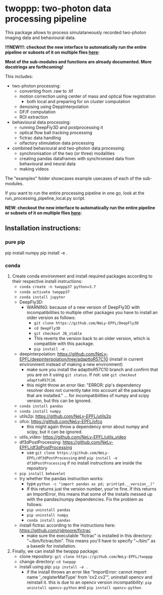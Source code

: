 # twoppp: **two-p**hoton data **p**rocessing **p**ipeline

This package allows to process simulataneously recorded two-photon imaging data and behavioural data.

**!!!NEW!!!: checkout the new interface to automatically run the entire pipeline or subsets of it on multiple flies [here](twoppp/run/README.md):**

**Most of the sub-modules and functions are already documented. More docstrings are forthcoming!**

This includes:
* two-photon processing:
    * converting from .raw to .tif
    * motion correction using center of mass and optical flow registration
        * both local and preparing for on cluster computation
    * denoising using DeppInterpolation
    * DF/F computation
    * ROI extraction
* behavioural data processing:
    * running DeepFly3D and postprocessing it
    * optical flow ball tracking processing
    * fictrac data handling
    * olfactory stimulation data processing
* combined behavioural and two-photon data processing:
    * synchronisation of the two (or three) modalities
    * creating pandas dataframes with synchronised data from behavioural and neural data
    * making videos

The "examples" folder showcases example usecases of each of the sub-modules.

If you want to run the entire processing pipeline in one go, look at the run_processing_pipeline_local.py script.

**NEW: checkout the new interface to automatically run the entire pipeline or subsets of it on multiple flies [here](twoppp/run/README.md):**

## Installation instructions:
### pure pip

   pip install numpy
   pip install -e .

### conda
1. Create conda environment and install required packages according to their respective install instructions:
    - ```conda create -n twoppp37 python=3.7```
    - ```conda activate twoppp37```
    - ```conda install jupyter```
    - DeepFly3D:
        - WARNING: because of a new version of DeepFly3D with incompatibilities to multiple other packages you have to install an older version as follows:
            - ```git clone https://github.com/NeLy-EPFL/DeepFly3D```
            - ```cd DeepFly3D```
            - ```git checkout JB_stable```
            - This reverts the version back to an older version, which is compatible with this package.
            - ```pip install -e .```
    - deepinterpolation: https://github.com/NeLy-EPFL/deepinterpolation/tree/adapttoR57C10 (install in current environment instead of making a new environment)
        - make sure you install the adapttoR57C10 branch and confirm that you are on it using ```git status```. If not: use ```git checkout adapttoR57C10```.
        - this might throw an error like: "ERROR: pip's dependency resolver does not currently take into account all the packages that are installed." ... for incompatibilities of numpy and scipy version, but this can be ignored.
    - ```conda install pandas```
    - ```conda install numpy```
    - utils2p: https://github.com/NeLy-EPFL/utils2p
    - ofco: https://github.com/NeLy-EPFL/ofco
        - this might again throw a dependency error about numpy and scipy, but it can be ignored.
    - utils_video: https://github.com/NeLy-EPFL/utils_video
    - df3dPostProcessing: https://github.com/NeLy-EPFL/df3dPostProcessing
        - use ```git clone https://github.com/NeLy-EPFL/df3dPostProcessing``` and ```pip install -e df3dPostProcessing``` if no install instructions are inside the repository
    - ```pip install behavelet```
    - try whether the pandas instruction works:
        - type ```python -c "import pandas as pd; print(pd.__version__)"```
        - If this returns just the version number, your're fine. If this returns an ImportError, this means that some of the installs messed up with the pandas/numpy dependencies. Fix the problem as follows:
        - ```pip uninstall pandas```
        - ```pip uninstall numpy```
        - ```conda install pandas```
    - install fictrac according to the instructions here: https://github.com/rjdmoore/fictrac
        - make sure the executable "fictrac" is installed in this directory: "\~/bin/fictrac/bin". This means you'll have to specify "\~/bin/" as a basedir for installation.
2. Finally, we can install the twoppp package:
    - clone repository: ```git clone https://github.com/NeLy-EPFL/twoppp```
    - change directory: ```cd twoppp```
    - install using pip: ```pip install -e .```
        - if the install throws an error like "ImportError: cannot import name '_registerMatType' from 'cv2.cv2'", uninstall opencv and reinstall it. this is due to an opencv version incompatibility: ```pip uninstall opencv-python``` and ```pip install opencv-python```
